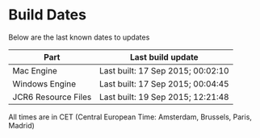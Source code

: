 # Build Dates

Below are the last known dates to updates

Part | Last build update
-----|-----
Mac Engine | Last built: 17 Sep 2015; 00:02:10
Windows Engine | Last built: 17 Sep 2015; 00:04:45
JCR6 Resource Files | Last built: 19 Sep 2015; 12:21:48
All times are in CET (Central European Time: Amsterdam, Brussels, Paris, Madrid)



